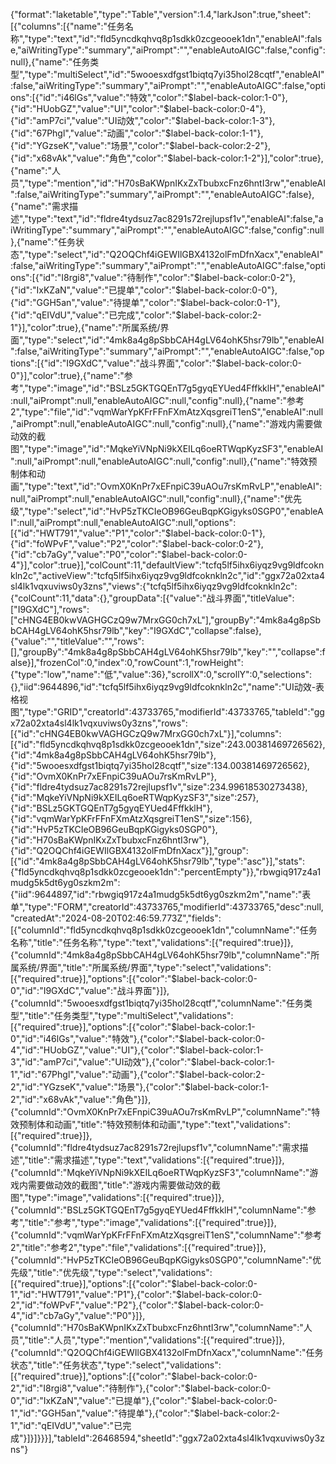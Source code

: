 {"format":"laketable","type":"Table","version":1.4,"larkJson":true,"sheet":[{"columns":[{"name":"任务名称","type":"text","id":"fld5yncdkqhvq8p1sdkk0zcgeooek1dn","enableAI":false,"aiWritingType":"summary","aiPrompt":"","enableAutoAIGC":false,"config":null},{"name":"任务类型","type":"multiSelect","id":"5wooesxdfgst1biqtq7yi35hol28cqtf","enableAI":false,"aiWritingType":"summary","aiPrompt":"","enableAutoAIGC":false,"options":[{"id":"i46lGs","value":"特效","color":"$label-back-color:1-0"},{"id":"HUobGZ","value":"UI","color":"$label-back-color:0-4"},{"id":"amP7ci","value":"UI动效","color":"$label-back-color:1-3"},{"id":"67Phgl","value":"动画","color":"$label-back-color:1-1"},{"id":"YGzseK","value":"场景","color":"$label-back-color:2-2"},{"id":"x68vAk","value":"角色","color":"$label-back-color:1-2"}],"color":true},{"name":"人员","type":"mention","id":"H70sBaKWpnIKxZxTbubxcFnz6hntI3rw","enableAI":false,"aiWritingType":"summary","aiPrompt":"","enableAutoAIGC":false},{"name":"需求描述","type":"text","id":"fldre4tydsuz7ac8291s72rejlupsf1v","enableAI":false,"aiWritingType":"summary","aiPrompt":"","enableAutoAIGC":false,"config":null},{"name":"任务状态","type":"select","id":"Q2OQChf4iGEWIlGBX4132olFmDfnXacx","enableAI":false,"aiWritingType":"summary","aiPrompt":"","enableAutoAIGC":false,"options":[{"id":"I8rgi8","value":"待制作","color":"$label-back-color:0-2"},{"id":"IxKZaN","value":"已提单","color":"$label-back-color:0-0"},{"id":"GGH5an","value":"待提单","color":"$label-back-color:0-1"},{"id":"qEIVdU","value":"已完成","color":"$label-back-color:2-1"}],"color":true},{"name":"所属系统/界面","type":"select","id":"4mk8a4g8pSbbCAH4gLV64ohK5hsr79lb","enableAI":false,"aiWritingType":"summary","aiPrompt":"","enableAutoAIGC":false,"options":[{"id":"I9GXdC","value":"战斗界面","color":"$label-back-color:0-0"}],"color":true},{"name":"参考","type":"image","id":"BSLz5GKTGQEnT7g5gyqEYUed4FffkklH","enableAI":null,"aiPrompt":null,"enableAutoAIGC":null,"config":null},{"name":"参考2","type":"file","id":"vqmWarYpKFrFFnFXmAtzXqsgreiT1enS","enableAI":null,"aiPrompt":null,"enableAutoAIGC":null,"config":null},{"name":"游戏内需要做动效的截图","type":"image","id":"MqkeYiVNpNi9kXEILq6oeRTWqpKyzSF3","enableAI":null,"aiPrompt":null,"enableAutoAIGC":null,"config":null},{"name":"特效预制体和动画","type":"text","id":"OvmX0KnPr7xEFnpiC39uAOu7rsKmRvLP","enableAI":null,"aiPrompt":null,"enableAutoAIGC":null,"config":null},{"name":"优先级","type":"select","id":"HvP5zTKCIeOB96GeuBqpKGigyks0SGP0","enableAI":null,"aiPrompt":null,"enableAutoAIGC":null,"options":[{"id":"HWT791","value":"P1","color":"$label-back-color:0-1"},{"id":"foWPvF","value":"P2","color":"$label-back-color:0-2"},{"id":"cb7aGy","value":"P0","color":"$label-back-color:0-4"}],"color":true}],"colCount":11,"defaultView":"tcfq5lf5ihx6iyqz9vg9ldfcoknkln2c","activeView":"tcfq5lf5ihx6iyqz9vg9ldfcoknkln2c","id":"ggx72a02xta4sl4lk1vqxuviws0y3zns","views":{"tcfq5lf5ihx6iyqz9vg9ldfcoknkln2c":{"colCount":11,"data":{},"groupData":[{"value":"战斗界面","titleValue":["I9GXdC"],"rows":["cHNG4EB0kwVAGHGCzQ9w7MrxGG0ch7xL"],"groupBy":"4mk8a4g8pSbbCAH4gLV64ohK5hsr79lb","key":"I9GXdC","collapse":false},{"value":"","titleValue":"","rows":[],"groupBy":"4mk8a4g8pSbbCAH4gLV64ohK5hsr79lb","key":"","collapse":false}],"frozenCol":0,"index":0,"rowCount":1,"rowHeight":{"type":"low","name":"低","value":36},"scrollX":0,"scrollY":0,"selections":{},"iid":9644896,"id":"tcfq5lf5ihx6iyqz9vg9ldfcoknkln2c","name":"UI动效-表格视图","type":"GRID","creatorId":43733765,"modifierId":43733765,"tableId":"ggx72a02xta4sl4lk1vqxuviws0y3zns","rows":[{"id":"cHNG4EB0kwVAGHGCzQ9w7MrxGG0ch7xL"}],"columns":[{"id":"fld5yncdkqhvq8p1sdkk0zcgeooek1dn","size":243.00381469726562},{"id":"4mk8a4g8pSbbCAH4gLV64ohK5hsr79lb"},{"id":"5wooesxdfgst1biqtq7yi35hol28cqtf","size":134.00381469726562},{"id":"OvmX0KnPr7xEFnpiC39uAOu7rsKmRvLP"},{"id":"fldre4tydsuz7ac8291s72rejlupsf1v","size":234.99618530273438},{"id":"MqkeYiVNpNi9kXEILq6oeRTWqpKyzSF3","size":257},{"id":"BSLz5GKTGQEnT7g5gyqEYUed4FffkklH"},{"id":"vqmWarYpKFrFFnFXmAtzXqsgreiT1enS","size":156},{"id":"HvP5zTKCIeOB96GeuBqpKGigyks0SGP0"},{"id":"H70sBaKWpnIKxZxTbubxcFnz6hntI3rw"},{"id":"Q2OQChf4iGEWIlGBX4132olFmDfnXacx"}],"group":[{"id":"4mk8a4g8pSbbCAH4gLV64ohK5hsr79lb","type":"asc"}],"stats":{"fld5yncdkqhvq8p1sdkk0zcgeooek1dn":"percentEmpty"}},"rbwgiq917z4a1mudg5k5dt6yg0szkm2m":{"iid":9644897,"id":"rbwgiq917z4a1mudg5k5dt6yg0szkm2m","name":"表单","type":"FORM","creatorId":43733765,"modifierId":43733765,"desc":null,"createdAt":"2024-08-20T02:46:59.773Z","fields":[{"columnId":"fld5yncdkqhvq8p1sdkk0zcgeooek1dn","columnName":"任务名称","title":"任务名称","type":"text","validations":[{"required":true}]},{"columnId":"4mk8a4g8pSbbCAH4gLV64ohK5hsr79lb","columnName":"所属系统/界面","title":"所属系统/界面","type":"select","validations":[{"required":true}],"options":[{"color":"$label-back-color:0-0","id":"I9GXdC","value":"战斗界面"}]},{"columnId":"5wooesxdfgst1biqtq7yi35hol28cqtf","columnName":"任务类型","title":"任务类型","type":"multiSelect","validations":[{"required":true}],"options":[{"color":"$label-back-color:1-0","id":"i46lGs","value":"特效"},{"color":"$label-back-color:0-4","id":"HUobGZ","value":"UI"},{"color":"$label-back-color:1-3","id":"amP7ci","value":"UI动效"},{"color":"$label-back-color:1-1","id":"67Phgl","value":"动画"},{"color":"$label-back-color:2-2","id":"YGzseK","value":"场景"},{"color":"$label-back-color:1-2","id":"x68vAk","value":"角色"}]},{"columnId":"OvmX0KnPr7xEFnpiC39uAOu7rsKmRvLP","columnName":"特效预制体和动画","title":"特效预制体和动画","type":"text","validations":[{"required":true}]},{"columnId":"fldre4tydsuz7ac8291s72rejlupsf1v","columnName":"需求描述","title":"需求描述","type":"text","validations":[{"required":true}]},{"columnId":"MqkeYiVNpNi9kXEILq6oeRTWqpKyzSF3","columnName":"游戏内需要做动效的截图","title":"游戏内需要做动效的截图","type":"image","validations":[{"required":true}]},{"columnId":"BSLz5GKTGQEnT7g5gyqEYUed4FffkklH","columnName":"参考","title":"参考","type":"image","validations":[{"required":true}]},{"columnId":"vqmWarYpKFrFFnFXmAtzXqsgreiT1enS","columnName":"参考2","title":"参考2","type":"file","validations":[{"required":true}]},{"columnId":"HvP5zTKCIeOB96GeuBqpKGigyks0SGP0","columnName":"优先级","title":"优先级","type":"select","validations":[{"required":true}],"options":[{"color":"$label-back-color:0-1","id":"HWT791","value":"P1"},{"color":"$label-back-color:0-2","id":"foWPvF","value":"P2"},{"color":"$label-back-color:0-4","id":"cb7aGy","value":"P0"}]},{"columnId":"H70sBaKWpnIKxZxTbubxcFnz6hntI3rw","columnName":"人员","title":"人员","type":"mention","validations":[{"required":true}]},{"columnId":"Q2OQChf4iGEWIlGBX4132olFmDfnXacx","columnName":"任务状态","title":"任务状态","type":"select","validations":[{"required":true}],"options":[{"color":"$label-back-color:0-2","id":"I8rgi8","value":"待制作"},{"color":"$label-back-color:0-0","id":"IxKZaN","value":"已提单"},{"color":"$label-back-color:0-1","id":"GGH5an","value":"待提单"},{"color":"$label-back-color:2-1","id":"qEIVdU","value":"已完成"}]}]}}}],"tableId":26468594,"sheetId":"ggx72a02xta4sl4lk1vqxuviws0y3zns"}